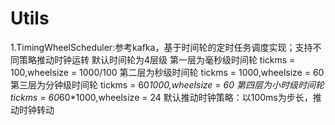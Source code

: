 # Utils
1.TimingWheelScheduler:参考kafka，基于时间轮的定时任务调度实现；支持不同策略推动时钟运转
默认时间轮为4层级
第一层为毫秒级时间轮 tickms = 100,wheelsize = 1000/100
第二层为秒级时间轮 tickms = 1000,wheelsize = 60
第三层为分钟级时间轮 tickms = 60*1000,wheelsize = 60
第四层为小时级时间轮 tickms = 60*60*1000,wheelsize = 24
默认推动时钟策略：以100ms为步长，推动时钟转动
